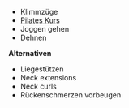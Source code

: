 - Klimmzüge
- [Pilates Kurs](https://www.youtube.com/watch?v=iWjRCMB_mzY&list=WL&ab_channel=BohoBeautifulYoga)
- Joggen gehen
- Dehnen

**Alternativen**
- Liegestützen
- Neck extensions
- Neck curls
- Rückenschmerzen vorbeugen

